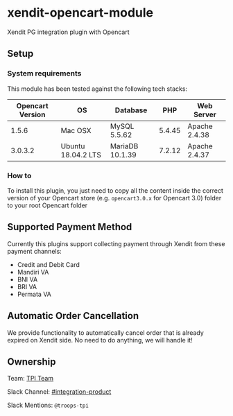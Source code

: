 # xendit-opencart-module
Xendit PG integration plugin with Opencart

## Setup
### System requirements
This module has been tested against the following tech stacks:

| Opencart Version | OS | Database | PHP | Web Server |
| --- | --- | --- | --- | --- |
| 1.5.6 | Mac OSX | MySQL 5.5.62 | 5.4.45 | Apache 2.4.38 |
| 3.0.3.2 | Ubuntu 18.04.2 LTS | MariaDB 10.1.39 | 7.2.12 | Apache 2.4.37 |

### How to
To install this plugin, you just need to copy all the content inside the correct version of your Opencart store (e.g. `opencart3.0.x` for Opencart 3.0) folder to your root Opencart folder

## Supported Payment Method
Currently this plugins support collecting payment through Xendit from these payment channels:
- Credit and Debit Card 
- Mandiri VA
- BNI VA
- BRI VA
- Permata VA

## Automatic Order Cancellation
We provide functionality to automatically cancel order that is already expired on Xendit side. No need to do anything, we will handle it!

## Ownership

Team: [TPI Team](https://www.draw.io/?state=%7B%22ids%22:%5B%221Vk1zqYgX2YqjJYieQ6qDPh0PhB2yAd0j%22%5D,%22action%22:%22open%22,%22userId%22:%22104938211257040552218%22%7D)

Slack Channel: [#integration-product](https://xendit.slack.com/messages/integration-product)

Slack Mentions: `@troops-tpi`
